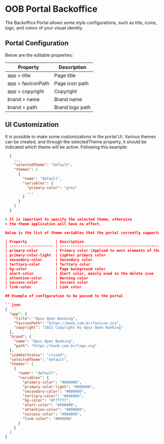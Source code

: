 # OOB Portal Backoffice

The Backoffice Portal allows some style configurations, such as title,
icons, logo, and colors of your visual identity.

## Portal Configuration

Below are the editable properties:

| Property           | Description                |
| ------------------ | -------------------------- |
| app > title        | Page title                 |
| app > faviconPath  | Page icon path             |
| app > copyright    | Copyright                  |
| brand > name       | Brand name                 |
| brand > path       | Brand logo path            |

## UI Customization

It is possible to make some customizations in the portal UI.
Various themes can be created, and through the selectedTheme property, it should be
indicated which theme will be active.
Following this example:

```json
  {
    ...
    "selectedTheme": "default",
    "themes": [
      {
        "name": "default",
        "variables": {
          "primary-color": "grey"
          ...
        }
      }
    ]
  }

> It is important to specify the selected theme, otherwise
> the theme application will have no effect.

Below is the list of theme variables that the portal currently supports:

| Property             | Description                                                    |
| -------------------- | -------------------------------------------------------------- |
| primary-color        | Primary color (Applied to most elements of the portal)         |
| primary-color-light  | Lighter primary color                                          |
| secondary-color      | Secondary color                                                |
| tertiary-color       | Tertiary color                                                 |
| bg-color             | Page background color                                          |
| alert-color          | Alert color, mainly used in the delete icon                    |
| attention-color      | Warning color                                                  |
| success-color        | Success color                                                  |
| link-color           | Link color                                                     |

## Example of configuration to be passed to the portal

```json
{
  "app": {
    "title": "Opus Open Banking",
    "faviconPath": "https://bank.com.br/favicon.ico",
    "copyright": "2022 Copyright by Opus Open Banking"
  },
  "brand": {
    "name": "Opus Open Banking",
    "path": "https://bank.com.br/logo.svg"
  },
  "sidebarStatus": "closed",
  "selectedTheme": "default",
  "themes": [
    {
      "name": "default",
      "variables": {
        "primary-color": "#000000",
        "primary-color-light": "#000000",
        "secondary-color": "#000000",
        "tertiary-color": "#000000",
        "bg-color": "#ffffff",
        "alert-color": "#000000",
        "attention-color": "#000000",
        "success-color": "#000000",
        "link-color": "#000000"
      }
    }
  ]
}
```